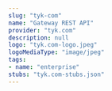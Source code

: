```yaml
---
slug: "tyk-com"
name: "Gateway REST API"
provider: "tyk.com"
description: null
logo: "tyk.com-logo.jpeg"
logoMediaType: "image/jpeg"
tags:
- name: "enterprise"
stubs: "tyk.com-stubs.json"
---
```

